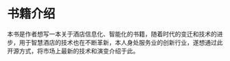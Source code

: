 # 书籍介绍

本书是作者想写一本关于酒店信息化、智能化的书籍，随着时代的变迁和技术的进步，用于智慧酒店的技术也在不断革新，本人身处服务业的创新行业，遂想通过此开源方式，将市场上最新的技术和演变介绍于此。

